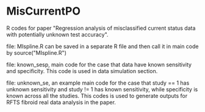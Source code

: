 # MisCurrentPO
R codes for paper "Regression analysis of  misclassified current status data with potentially unknown test accuracy".

file: MIspline.R can be saved in a separate R file and then call it in main code by source("MIspline.R")

file: known_sesp, main code for the case that data have known sensitivity and specificity. This code is used in data simulation section. 

file: unknown_se, an example main code for the case that study == 1 has unknown sensitivity and study != 1 has known sensitivity, while specificity is known across all the studies. This codes is used to generate outputs for RFTS fibroid real data analysis in the paper. 
